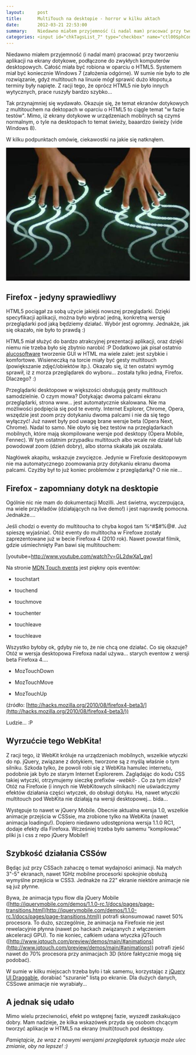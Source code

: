 ```yaml
---
layout:     post
title:      MultiTouch na desktopie - horror w kilku aktach
date:       2012-03-21 22:53:00
summary:    Niedawno miałem przyjemność (i nadal mam) pracować przy tworzeniu aplikacji na ekrany dotykowe, podłączone do zwykłych komputerów desktopowych. Całość miała być robiona w oparciu o HTML5. Systemem miał być koniecznie Windows 7 (założenia odgórne). W sumie nie było to złe rozwiązanie, gdyż multitouch...
categories: <input id="chkTagsList_7" type="checkbox" name="ctl00$phContentRight$chkTagsList$chkTagsList_7" checked="checked" value="128"><label for="chkTagsList_7">programowanie</label> <input id="chkTagsList_8" type="checkbox" name="ctl00$phContentRight$chkTagsList$chkTagsList_8" checked="checked" value="256"><label for="chkTagsList_8">urządzenia mobilne</label>
---
```




Niedawno miałem przyjemność (i nadal mam) pracować przy tworzeniu aplikacji na ekrany dotykowe, podłączone do zwykłych komputerów desktopowych. Całość miała być robiona w oparciu o HTML5. Systemem miał być koniecznie Windows 7 (założenia odgórne). W sumie nie było to złe rozwiązanie, gdyż multitouch na linuxie mógł sprawić dużo kłopotu,a terminy były napięte. Z racji tego, że oprócz HTML5 nie było innych wytycznych, prace ruszyły bardzo szybko...

Tak przynajmniej się wydawało. Okazuje się, że temat ekranów dotykowych z multitouchem na dektopach w oparciu o HTML5 to ciągle temat "w fazie testów". Mimo, iż ekrany dotykowe w urządzeniach mobilnych są czymś normalnym, o tyle na desktopach to temat świeży, baaardzo świeży (vide Windows 8).

W kilku podpunktach omówię, ciekawostki na jakie się natknąłem.



![desk](https://raw.githubusercontent.com/djfoxer/djfoxer.github.io/master/_img/2012-3-21-_144_/g_-_608x405_-_-_31092x20120321222931_0.jpg)





## Firefox - jedyny sprawiedliwy



HTML5 pociągał za sobą użycie jakiejś nowszej przeglądarki. Dzięki specyfikacji aplikacji, można było wybrać jedną, konkretną wersję przeglądarki pod jaką będziemy działać. Wybór jest ogromny. Jednakże, jak się okazało, nie było to prawdą :)

HTML5 miał służyć do bardzo atrakcyjnej prezentacji aplikacji, oraz dzięki niemu nie trzeba było się zbytnio narobić :P Dodatkowo jak pisał ostatnio [alucosoftware](http://www.dobreprogramy.pl/alucosoftware/Zmiana-paradygmatu-czyli-o-GUI-slow-kilka,30967.html) tworzenie GUI w HTML ma wiele zalet: jest szybkie i komfortowe. Wisieneczką na torcie miały być gesty multitouch (powiększanie zdjęć/obiektów itp.). Okazało się, iż ten ostatni wymóg sprawił, iż z morza przeglądarek do wyboru... została tylko jedna, Firefox. Dlaczego? :)

Przeglądarki desktopowe w większości obsługują gesty multitouch samodzielnie. O czym mowa? Dotykając dwoma palcami ekranu przeglądarki, strona www... jest automatycznie skalowana. Nie ma możliwości podpięcia się pod te eventy. Internet Explorer, Chrome, Opera, wszędzie jest zoom przy dotykaniu dwoma palcami i nie da się tego wyłączyć! Już nawet były pod uwagę brane wersje beta (Opera Next, Chrome). Nadal to samo. Nie obyło się bez testów na przeglądarkach mobilnych, które mają skompilowane wersje pod desktopy (Opera Mobile, Fennec). W tym ostatnim przypadku multitouch albo wcale nie działał lub powodował zoom (dzień dobry), albo storna skakała jak oszalała. 

Nagłówek akapitu, wskazuje zwycięzce. Jedynie w Firefoxie desktopowym nie ma automatycznego zoomowania przy dotykaniu ekranu dwoma palcami. Czyżby był to już koniec problemów z przeglądarką? O nie nie...



## Firefox - zapomniany dotyk na desktopie



Ogólnie nic nie mam do dokumentacji Mozilli. Jest świetna, wyczerpująca, ma wiele przykładów (działających na live demo!) i jest naprawdę pomocna. Jednakże....

Jeśli chodzi o eventy do multitoucha to chyba kogoś tam %^#$#%@#. Już spieszę wyjaśniać. Otóż eventy do multitocha w Firefoxe zostały zaprezentowane już w becie Firefoxa 4 (2010 rok). Nawet powstał filmik, gdzie uśmiechnięty Pan bawi się multitouchem:

[youtube=http://www.youtube.com/watch?v=GL2dwXa1_gw] 

Na stronie [MDN Touch events](https://developer.mozilla.org/en/DOM/Touch_events)  jest piękny opis eventów:



  * touchstart


  * touchend


  * touchmove


  * touchenter


  * touchleave


  * touchleave



Wszystko byłoby ok, gdyby nie to, że nie chcą one działać. Co się okazuje? Otóż w wersja desktopowa Firefoxa nadal używa... starych eventow z wersji beta Firefoxa 4....



  * MozTouchDown


  * MozTouchMove


  * MozTouchUp



(źródło: [http://hacks.mozilla.org/2010/08/firefox4-beta3/](http://hacks.mozilla.org/2010/08/firefox4-beta3/))

Ludzie... :P



## Wyrzućcie tego WebKita!



Z racji tego, iż WebKit króluje na urządzeniach mobilnych, wszelkie wtyczki do np. jQuery, związane z dotykiem, tworzone są z myślą właśnie o tym silniku. Szkoda tylko, że powoli robi się z WebKita hamulec internetu, podobnie jak było ze starym Internet Explorerem. Zaglądając do kodu CSS takiej wtyczki, otrzymujemy sieczkę prefixów  *-webkit-* . Co za tym idzie? Otóż na Firefoxie (i innych nie WebKitowych silnikach) nie uświadczymy efektów działania części wtyczek, do obsługi dotyku. Ha, nawet wtyczki multitouch pod WebKita nie działają na wersji desktopowej... bida...

Występuje to nawet w jQuery Mobile. Obecnie aktualna wersja 1.0, wszelkie animacje przejścia w CSSsie, ma zrobione tylko na WebKita (nawet animacja loadingu!). Dopiero niedawno udostępniona wersja 1.1.0 RC1, dodaje efekty dla Firefoxa. Wcześniej trzeba było samemu "kompilować" pliki js i css z repo jQuery Mobile!! 




## Szybkość działania CSSów



Będąc już przy CSSach zahaczę o temat wydajności animacji. Na małych 3"-5" ekranach, nawet 1GHz mobilne procesorki spokojnie obsłużą wymyślne przejścia w CSS3. Jednakże na 22" ekranie niektóre animacje nie są już płynne. 

Bywa, że animacja typu flow dla jQuery Mobile ([http://jquerymobile.com/demos/1.1.0-rc.1/docs/pages/page-transitions.html](http://jquerymobile.com/demos/1.1.0-rc.1/docs/pages/page-transitions.html)) potrafi skonsumować nawet 50% procesora. To dużo, szczególnie, że animacja na Firefoxie nie jest rewelacyjnie płynna (nawet po hackach związanych z włączeniem akceleracji GPU). 
To nie koniec, całkiem udana wtyczka jQTouch ([http://www.jqtouch.com/preview/demos/main/#animations](http://www.jqtouch.com/preview/demos/main/#animations)) potrafi zjeść nawet do 70% procesora przy animacjach 3D (które faktycznie mogą się podobać).


W sumie w kilku miejscach trzeba było i tak samemu, korzystając z [jQuery UI Draggable](http://jqueryui.com/demos/draggable/), dorabiać "szuranie" listą po ekranie. Dla dużych danych, CSSowe animacje nie wyrabiały...



## A jednak się udało



Mimo wielu przeciwności, efekt po wstępnej fazie, wyszedł zaskakująco dobry. Mam nadzieje, że kilka wskazówek przyda się osobom chcącym tworzyć aplikacje w HTML5 na ekrany (multi)touch pod desktopy.

 *Pamiętajcie, że wraz z nowymi wersjami przeglądarek sytuacja może ulec zmianie, oby na lepsze! :)* 